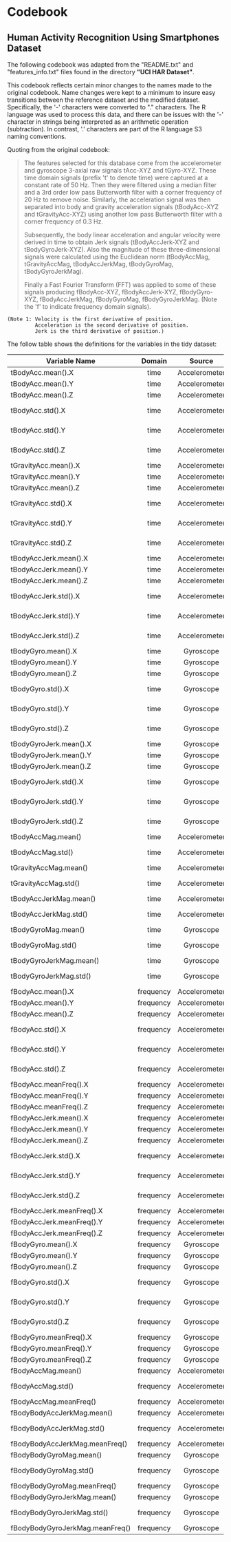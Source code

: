 Codebook
========

Human Activity Recognition Using Smartphones Dataset
----------------------------------------------------

The following codebook was adapted from the "README.txt" and "features_info.txt" files found in the directory **"UCI HAR Dataset"**.

This codebook reflects certain minor changes to the names made to the original codebook.  Name changes were kept to a minimum to insure easy transitions between the reference dataset and the modified dataset.  Specifically, the '-' characters were converted to "." characters.  The R language was used to process this data, and there can be issues with the '-' character in strings being interpreted as an arithmetic operation (subtraction).  In contrast, '.' characters are part of the R language S3 naming conventions.

Quoting from the original codebook:

> The features selected for this database come from the accelerometer and gyroscope 3-axial raw signals tAcc-XYZ and tGyro-XYZ. These time domain signals (prefix 't' to denote time) were captured at a constant rate of 50 Hz. Then they were filtered using a median filter and a 3rd order low pass Butterworth filter with a corner frequency of 20 Hz to remove noise. Similarly, the acceleration signal was then separated into body and gravity acceleration signals (tBodyAcc-XYZ and tGravityAcc-XYZ) using another low pass Butterworth filter with a corner frequency of 0.3 Hz.
>
> Subsequently, the body linear acceleration and angular velocity were derived in time to obtain Jerk signals (tBodyAccJerk-XYZ and tBodyGyroJerk-XYZ). Also the magnitude of these three-dimensional signals were calculated using the Euclidean norm (tBodyAccMag, tGravityAccMag, tBodyAccJerkMag, tBodyGyroMag, tBodyGyroJerkMag).
>
> Finally a Fast Fourier Transform (FFT) was applied to some of these signals producing fBodyAcc-XYZ, fBodyAccJerk-XYZ, fBodyGyro-XYZ, fBodyAccJerkMag, fBodyGyroMag, fBodyGyroJerkMag. (Note the 'f' to indicate frequency domain signals).

```
(Note 1: Velocity is the first derivative of position.
         Acceleration is the second derivative of position.
         Jerk is the third derivative of position.)
```

The follow table shows the definitions for the variables in the tidy dataset:

| Variable Name                   |   Domain  |     Source    |   Signal   | Derivative |      quantity      | Component |
|---------------------------------|:---------:|:-------------:|:----------:|:----------:|:------------------:|:---------:|
| tBodyAcc.mean().X               |    time   | Accelerometer |    Body    |   second   |        mean        |     X     |
| tBodyAcc.mean().Y               |    time   | Accelerometer |    Body    |   second   |        mean        |     Y     |
| tBodyAcc.mean().Z               |    time   | Accelerometer |    Body    |   second   |        mean        |     Z     |
| tBodyAcc.std().X                |    time   | Accelerometer |    Body    |   second   | standard deviation |     X     |
| tBodyAcc.std().Y                |    time   | Accelerometer |    Body    |   second   | standard deviation |     Y     |
| tBodyAcc.std().Z                |    time   | Accelerometer |    Body    |   second   | standard deviation |     Z     |
| tGravityAcc.mean().X            |    time   | Accelerometer |   Gravity  |   second   |        mean        |     X     |
| tGravityAcc.mean().Y            |    time   | Accelerometer |   Gravity  |   second   |        mean        |     Y     |
| tGravityAcc.mean().Z            |    time   | Accelerometer |   Gravity  |   second   |        mean        |     Z     |
| tGravityAcc.std().X             |    time   | Accelerometer |   Gravity  |   second   | standard deviation |     X     |
| tGravityAcc.std().Y             |    time   | Accelerometer |   Gravity  |   second   | standard deviation |     Y     |
| tGravityAcc.std().Z             |    time   | Accelerometer |   Gravity  |   second   | standard deviation |     Z     |
| tBodyAccJerk.mean().X           |    time   | Accelerometer |     Body   |    third   |        mean        |     X     |
| tBodyAccJerk.mean().Y           |    time   | Accelerometer |     Body   |    third   |        mean        |     Y     |
| tBodyAccJerk.mean().Z           |    time   | Accelerometer |     Body   |    third   |        mean        |     Z     |
| tBodyAccJerk.std().X            |    time   | Accelerometer |     Body   |    third   | standard deviation |     X     |
| tBodyAccJerk.std().Y            |    time   | Accelerometer |     Body   |    third   | standard deviation |     Y     |
| tBodyAccJerk.std().Z            |    time   | Accelerometer |     Body   |    third   | standard deviation |     Z     |
| tBodyGyro.mean().X              |    time   |   Gyroscope   |     Body   |   second   |        mean        |     X     |
| tBodyGyro.mean().Y              |    time   |   Gyroscope   |     Body   |   second   |        mean        |     Y     |
| tBodyGyro.mean().Z              |    time   |   Gyroscope   |     Body   |   second   |        mean        |     Z     |
| tBodyGyro.std().X               |    time   |   Gyroscope   |     Body   |   second   | standard deviation |     X     |
| tBodyGyro.std().Y               |    time   |   Gyroscope   |     Body   |   second   | standard deviation |     Y     |
| tBodyGyro.std().Z               |    time   |   Gyroscope   |     Body   |   second   | standard deviation |     Z     |
| tBodyGyroJerk.mean().X          |    time   |   Gyroscope   |     Body   |    third   |        mean        |     X     |
| tBodyGyroJerk.mean().Y          |    time   |   Gyroscope   |     Body   |    third   |        mean        |     Y     |
| tBodyGyroJerk.mean().Z          |    time   |   Gyroscope   |     Body   |    third   |        mean        |     Z     |
| tBodyGyroJerk.std().X           |    time   |   Gyroscope   |     Body   |    third   | standard deviation |     X     |
| tBodyGyroJerk.std().Y           |    time   |   Gyroscope   |     Body   |    third   | standard deviation |     Y     |
| tBodyGyroJerk.std().Z           |    time   |   Gyroscope   |     Body   |    third   | standard deviation |     Z     |
| tBodyAccMag.mean()              |    time   | Accelerometer |     Body   |   second   |        mean        | magnitude |
| tBodyAccMag.std()               |    time   | Accelerometer |     Body   |   second   | standard deviation | magnitude |
| tGravityAccMag.mean()           |    time   | Accelerometer |    Gravity |   second   |        mean        | magnitude |
| tGravityAccMag.std()            |    time   | Accelerometer |    Gravity |   second   | standard deviation | magnitude |
| tBodyAccJerkMag.mean()          |    time   | Accelerometer |     Body   |    third   |        mean        | magnitude |
| tBodyAccJerkMag.std()           |    time   | Accelerometer |     Body   |    third   | standard deviation | magnitude |
| tBodyGyroMag.mean()             |    time   |   Gyroscope   |     Body   |   second   |        mean        | magnitude |
| tBodyGyroMag.std()              |    time   |   Gyroscope   |     Body   |   second   | standard deviation | magnitude |
| tBodyGyroJerkMag.mean()         |    time   |   Gyroscope   |     Body   |    third   |        mean        | magnitude |
| tBodyGyroJerkMag.std()          |    time   |   Gyroscope   |     Body   |    third   | standard deviation | magnitude |
| fBodyAcc.mean().X               | frequency | Accelerometer |     Body   |   second   |        mean        |     X     |
| fBodyAcc.mean().Y               | frequency | Accelerometer |     Body   |   second   |        mean        |     Y     |
| fBodyAcc.mean().Z               | frequency | Accelerometer |     Body   |   second   |        mean        |     Z     |
| fBodyAcc.std().X                | frequency | Accelerometer |     Body   |   second   | standard deviation |     X     |
| fBodyAcc.std().Y                | frequency | Accelerometer |     Body   |   second   | standard deviation |     Y     |
| fBodyAcc.std().Z                | frequency | Accelerometer |     Body   |   second   | standard deviation |     Z     |
| fBodyAcc.meanFreq().X           | frequency | Accelerometer |     Body   |   second   |        mean        |     X     |
| fBodyAcc.meanFreq().Y           | frequency | Accelerometer |     Body   |   second   |        mean        |     Y     |
| fBodyAcc.meanFreq().Z           | frequency | Accelerometer |     Body   |   second   |        mean        |     Z     |
| fBodyAccJerk.mean().X           | frequency | Accelerometer |     Body   |    third   |        mean        |     X     |
| fBodyAccJerk.mean().Y           | frequency | Accelerometer |     Body   |    third   |        mean        |     Y     |
| fBodyAccJerk.mean().Z           | frequency | Accelerometer |     Body   |    third   |        mean        |     Z     |
| fBodyAccJerk.std().X            | frequency | Accelerometer |     Body   |    third   | standard deviation |     X     |
| fBodyAccJerk.std().Y            | frequency | Accelerometer |     Body   |    third   | standard deviation |     Y     |
| fBodyAccJerk.std().Z            | frequency | Accelerometer |     Body   |    third   | standard deviation |     Z     |
| fBodyAccJerk.meanFreq().X       | frequency | Accelerometer |     Body   |    third   |        mean        |     X     |
| fBodyAccJerk.meanFreq().Y       | frequency | Accelerometer |     Body   |    third   |        mean        |     Y     |
| fBodyAccJerk.meanFreq().Z       | frequency | Accelerometer |     Body   |    third   |        mean        |     Z     |
| fBodyGyro.mean().X              | frequency |   Gyroscope   |     Body   |   second   |        mean        |     X     |
| fBodyGyro.mean().Y              | frequency |   Gyroscope   |     Body   |   second   |        mean        |     Y     |
| fBodyGyro.mean().Z              | frequency |   Gyroscope   |     Body   |   second   |        mean        |     Z     |
| fBodyGyro.std().X               | frequency |   Gyroscope   |     Body   |   second   | standard deviation |     X     |
| fBodyGyro.std().Y               | frequency |   Gyroscope   |     Body   |   second   | standard deviation |     Y     |
| fBodyGyro.std().Z               | frequency |   Gyroscope   |     Body   |   second   | standard deviation |     Z     |
| fBodyGyro.meanFreq().X          | frequency |   Gyroscope   |     Body   |   second   |        mean        |     X     |
| fBodyGyro.meanFreq().Y          | frequency |   Gyroscope   |     Body   |   second   |        mean        |     Y     |
| fBodyGyro.meanFreq().Z          | frequency |   Gyroscope   |     Body   |   second   |        mean        |     Z     |
| fBodyAccMag.mean()              | frequency | Accelerometer |     Body   |   second   |        mean        | magnitude |
| fBodyAccMag.std()               | frequency | Accelerometer |     Body   |   second   | standard deviation | magnitude |
| fBodyAccMag.meanFreq()          | frequency | Accelerometer |     Body   |   second   |        mean        | magnitude |
| fBodyBodyAccJerkMag.mean()      | frequency | Accelerometer |     Body   |    third   |        mean        | magnitude |
| fBodyBodyAccJerkMag.std()       | frequency | Accelerometer |     Body   |    third   | standard deviation | magnitude |
| fBodyBodyAccJerkMag.meanFreq()  | frequency | Accelerometer |     Body   |    third   |        mean        | magnitude |
| fBodyBodyGyroMag.mean()         | frequency |   Gyroscope   |     Body   |   second   |        mean        | magnitude |
| fBodyBodyGyroMag.std()          | frequency |   Gyroscope   |     Body   |   second   | standard deviation | magnitude |
| fBodyBodyGyroMag.meanFreq()     | frequency |   Gyroscope   |     Body   |   second   |        mean        | magnitude |
| fBodyBodyGyroJerkMag.mean()     | frequency |   Gyroscope   |     Body   |    third   |        mean        | magnitude |
| fBodyBodyGyroJerkMag.std()      | frequency |   Gyroscope   |     Body   |    third   | standard deviation | magnitude |
| fBodyBodyGyroJerkMag.meanFreq() | frequency |   Gyroscope   |     Body   |    third   |        mean        | magnitude |

